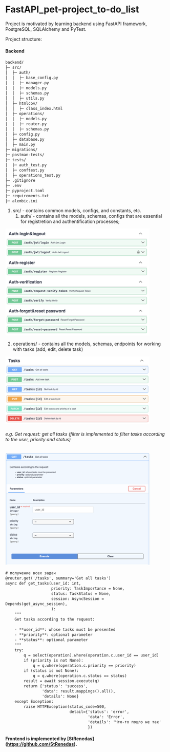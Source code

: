 # FastAPI_pet-project_to-do_list

Project is motivated by learning backend using FastAPI framework, PostgreSQL, SQLAlchemy and PyTest.

Project structure:
#### Backend
```
backend/
├─ src/
│  ├─ auth/
│  │  ├─ base_config.py
│  │  ├─ manager.py
│  │  ├─ models.py
│  │  ├─ schemas.py
│  │  ├─ utils.py
│  ├─ htmlcov/
│  │  ├─ class_index.html
│  ├─ operations/
│  │  ├─ models.py
│  │  ├─ router.py
│  │  ├─ schemas.py
│  ├─ config.py
│  ├─ database.py
│  ├─ main.py
├─ migrations/
├─ postman-tests/
├─ tests/
│  ├─ auth_test.py
│  ├─ conftest.py
│  ├─ operations_test.py
├─ .gitignore
├─ .env
├─ pyproject.toml
├─ requirements.txt
├─ alembic.ini
```

1. src/ - contains common models, configs, and constants, etc.
    1. auth/ - contains all the models, schemas, configs that are essential for registretion and authentification processes;
<img src=https://github.com/Anastasiia-Pov/FastAPI_pet-project_to-do_list/blob/main/backend/backend_visuals/Auth.png width=450 />

2. operations/ - contains all the models, schemas, endpoints for working with tasks (add, edit, delete task)
<img src=https://github.com/Anastasiia-Pov/FastAPI_pet-project_to-do_list/blob/main/backend/backend_visuals/Tasks.png width=450 />

###### e.g. Get request: get all tasks (filter is implemented to filter tasks according to the user, priority and status)
<img src=https://github.com/Anastasiia-Pov/FastAPI_pet-project_to-do_list/blob/main/backend/backend_visuals/get%3Atasks.png width=450 />

```
# получение всех задач
@router.get('/tasks', summary='Get all tasks')
async def get_tasks(user_id: int,
                    priority: TaskImportance = None,
                    status: TaskStatus = None,
                    session: AsyncSession = Depends(get_async_session),
                    ):
    """
    Get tasks according to the request:

    - **user_id**: whose tasks must be presented
    - **priority**: optional parameter
    - **status**: optional parameter
    """
    try:
        q = select(operation).where(operation.c.user_id == user_id)
        if (priority is not None):
            q = q.where(operation.c.priority == priority)
        if (status is not None):
            q = q.where(operation.c.status == status)
        result = await session.execute(q)
        return {'status': 'success',
                'data': result.mappings().all(),
                'details': None}
    except Exception:
        raise HTTPException(status_code=500,
                            detail={'status': 'error',
                                    'data': 'Error',
                                    'details': 'Что-то пошло не так'
                                    })
```

####  Frontend is implemented by [StRenedas] (https://github.com/StRenedas).
